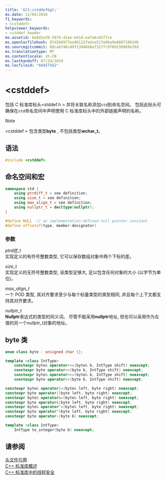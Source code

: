 ```yaml
---
title: '&lt;cstddef&gt;'
ms.date: 11/04/2016
f1_keywords:
- <cstddef>
helpviewer_keywords:
- cstddef header
ms.assetid: be8d1e39-5974-41ee-b41d-eafa6c82ffce
ms.openlocfilehash: 87d268977ee46112fedce517e66a9e68071863db
ms.sourcegitcommit: 0dcab746c49f13946b0a7317fc9769130969e76d
ms.translationtype: MT
ms.contentlocale: zh-CN
ms.lasthandoff: 07/24/2019
ms.locfileid: "68457562"
---
```

# <a name="ltcstddefgt"></a>&lt;cstddef&gt;

包括 C 标准库标头\<stddef.h > 并将关联名称添加`std`到命名空间。 包括此标头可确保在`std`命名空间中声明使用 C 标准库标头中的外部链接声明的名称。

> [!NOTE]
> \<cstddef > 包含类型**byte** , 不包括类型**wchar_t**。

## <a name="syntax"></a>语法

```cpp
#include <cstddef>
```

## <a name="namespace-and-macros"></a>命名空间和宏

```cpp
namespace std {
    using ptrdiff_t = see definition;
    using size_t = see definition;
    using max_align_t = see definition;
    using nullptr_t = decltype(nullptr);
}

#define NULL  // an implementation-defined null pointer constant
#define offsetof(type, member-designator)
```

### <a name="parameters"></a>参数

*ptrdiff_t*\
实现定义的有符号整数类型, 它可以保存数组对象中两个下标的差。

*size_t*\
实现定义的无符号整数类型, 该类型足够大, 足以包含任何对象的大小 (以字节为单位)。

*max_align_t*\
一个 POD 类型, 其对齐要求至少与每个标量类型的类型相同, 并且每个上下文都支持其对齐要求。

*nullptr_t*\
**Nullptr**表达式的类型的同义词。 尽管不能采用**nullptr**地址, 但也可以采用作为左值的另一个*nullptr_t*对象的地址。

## <a name="byte-class"></a>byte 类

```cpp
enum class byte : unsigned char {};

template <class IntType>
    constexpr byte& operator<<=(byte& b, IntType shift) noexcept;
    constexpr byte operator<<(byte b, IntType shift) noexcept;
    constexpr byte& operator>>=(byte& b, IntType shift) noexcept;
    constexpr byte operator>>(byte b, IntType shift) noexcept;

constexpr byte& operator|=(byte& left, byte right) noexcept;
constexpr byte operator|(byte left, byte right) noexcept;
constexpr byte& operator&=(byte& left, byte right) noexcept;
constexpr byte operator&(byte left, byte right) noexcept;
constexpr byte& operator^=(byte& left, byte right) noexcept;
constexpr byte operator^(byte left, byte right) noexcept;
constexpr byte operator~(byte b) noexcept;

template <class IntType>
    IntType to_integer(byte b) noexcept;
```

## <a name="see-also"></a>请参阅

[头文件引用](../standard-library/cpp-standard-library-header-files.md)\
[C++ 标准库概述](../standard-library/cpp-standard-library-overview.md)\
[C++ 标准库中的线程安全](../standard-library/thread-safety-in-the-cpp-standard-library.md)
